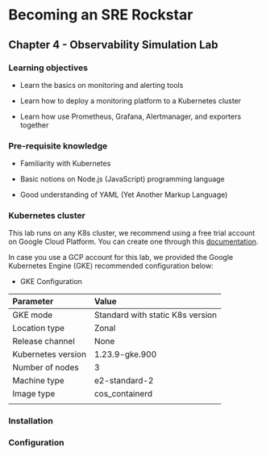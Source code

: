 # Becoming an SRE Rockstar

## Chapter 4 - Observability Simulation Lab

### Learning objectives

* Learn the basics on monitoring and alerting tools

* Learn how to deploy a monitoring platform to a Kubernetes cluster

* Learn how use Prometheus, Grafana, Alertmanager, and exporters together

### Pre-requisite knowledge

*	Familiarity with Kubernetes

*	Basic notions on Node.js (JavaScript) programming language

*	Good understanding of YAML (Yet Another Markup Language)

### Kubernetes cluster

This lab runs on any K8s cluster, we recommend using a free trial account on Google Cloud Platform. You can create one through this [documentation](https://cloud.google.com/free).

In case you use a GCP account for this lab, we provided the Google Kubernetes Engine (GKE) recommended configuration below:

* GKE Configuration

| **Parameter** | **Value** |
|:--------------------------------|:--------------------------------|
| GKE mode | Standard with static K8s version |
| Location type | Zonal |
| Release channel | None |
| Kubernetes version | 1.23.9-gke.900 |
| Number of nodes | 3 |
| Machine type| e2-standard-2 |
| Image type | cos_containerd |
| | |

### Installation


### Configuration
